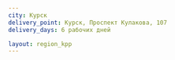 ```yaml
---
city: Курск
delivery_point: Курск, Проспект Кулакова, 107
delivery_days: 6 рабочих дней

layout: region_kpp
---
```

